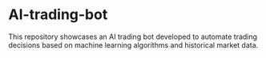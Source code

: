 # AI-trading-bot
This repository showcases an AI trading bot developed to automate trading decisions based on machine learning algorithms and historical market data.
